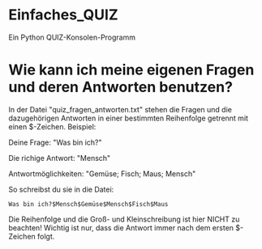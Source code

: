 # Einfaches_QUIZ
Ein Python QUIZ-Konsolen-Programm

# Wie kann ich meine eigenen Fragen und deren Antworten benutzen?

In der Datei "quiz_fragen_antworten.txt" stehen die Fragen und die dazugehörigen Antworten in einer bestimmten Reihenfolge getrennt mit einen $-Zeichen.
Beispiel: 

  Deine Frage: "Was bin ich?"
  
  Die richige Antwort: "Mensch"
  
  Antwortmöglichkeiten: "Gemüse; Fisch; Maus; Mensch"
 
So schreibst du sie in die Datei:

    Was bin ich?$Mensch$Gemüse$Mensch$Fisch$Maus
    
Die Reihenfolge und die Groß- und Kleinschreibung ist hier NICHT zu beachten! Wichtig ist nur, dass die Antwort immer nach dem ersten $-Zeichen folgt.
